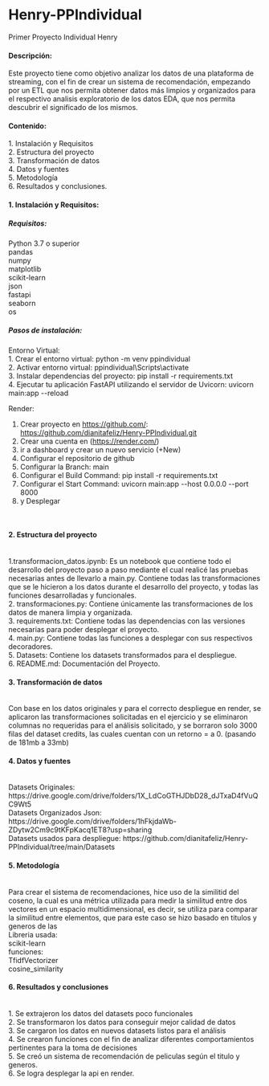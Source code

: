 # Henry-PPIndividual
Primer Proyecto Individual Henry
<h4>Descripción:</h4>
Este proyecto tiene como objetivo analizar los datos de una plataforma de streaming, con el fin de crear un sistema de recomendación, empezando por un ETL que nos permita obtener datos más limpios y organizados para el respectivo analisis exploratorio de los datos EDA, que nos permita descubrir el significado de los mismos.
<h4>Contenido:</h4>
1. Instalación y Requisitos <br>
2. Estructura del proyecto <br>
3. Transformación de datos <br>
4. Datos y fuentes <br>
5. Metodología <br>
6. Resultados y conclusiones. <br>

<h4>1. Instalación y Requisitos:</h4> 
<h5>Requisitos:</h5> 
Python 3.7 o superior <br>
pandas <br>
numpy <br>
matplotlib <br>
scikit-learn <br>
json <br>
fastapi <br>
seaborn <br>
os <br>

<h5>Pasos de instalación:</h5> 
Entorno Virtual: <br>
1. Crear el entorno virtual: python -m venv ppindividual <br>
2. Activar entorno virtual: ppindividual\Scripts\activate <br>
3. Instalar dependencias del proyecto: pip install -r requirements.txt <br>
4. Ejecutar tu aplicación FastAPI utilizando el servidor de Uvicorn: uvicorn main:app --reload <br>

Render: <br>
1. Crear proyecto en https://github.com/: https://github.com/dianitafeliz/Henry-PPIndividual.git 
2. Crear una cuenta en (https://render.com/)
3. ir a dashboard y crear un nuevo servicio (+New)
4. Configurar el repositorio de github 
5. Configurar la Branch: main
6. Configurar el Build Command: pip install -r requirements.txt
7. Configurar el Start Command: uvicorn main:app --host 0.0.0.0 --port 8000
8. y Desplegar
 <br>
<h4>2. Estructura del proyecto</h4>
 <br>
1.transformacion_datos.ipynb: Es un notebook que contiene todo el desarrollo del proyecto paso a paso mediante el cual realicé las pruebas necesarias antes de llevarlo a main.py. Contiene todas las transformaciones que se le hicieron a los datos durante el desarrollo del proyecto, y todas las funciones desarrolladas y funcionales. <br>
2. transformaciones.py: Contiene únicamente las transformaciones de los datos de manera limpia y organizada. <br>
3. requirements.txt: Contiene todas las dependencias con las versiones necesarias para poder desplegar el proyecto. <br>
4. main.py: Contiene todas las funciones a desplegar con sus respectivos decoradores. <br>
5. Datasets: Contiene los datasets transformados para el despliegue. <br>
6. README.md: Documentación del Proyecto. <br>

<h4>3. Transformación de datos</h4> <br>
Con base en los datos originales y para el correcto despliegue en render, se aplicaron las transformaciones solicitadas en el ejercicio y se eliminaron columnas no requeridas para el análisis solicitado, y se borraron solo 3000 filas del dataset credits, las cuales cuentan con un retorno = a 0. (pasando de 181mb a 33mb) <br>

<h4>4. Datos y fuentes </h4> <br>
Datasets Originales: https://drive.google.com/drive/folders/1X_LdCoGTHJDbD28_dJTxaD4fVuQC9Wt5 <br>
Datasets Organizados Json: https://drive.google.com/drive/folders/1hFkjdaWb-ZDytw2Cm9c9tKFpKacq1ET8?usp=sharing <br>
Datasets usados para despliegue: https://github.com/dianitafeliz/Henry-PPIndividual/tree/main/Datasets <br>

<h4>5. Metodología</h4> <br>
Para crear el sistema de recomendaciones, hice uso de la similitid del coseno, la cual es una métrica utilizada para medir la similitud entre dos vectores en un espacio multidimensional, es decir, se utiliza para comparar la similitud entre elementos, que para este caso se hizo basado en titulos y generos de las  <br>
Libreria usada: <br>
scikit-learn <br>
funciones:  <br>
TfidfVectorizer <br>
cosine_similarity <br>

<h4>6. Resultados y conclusiones</h4> <br>
1. Se extrajeron los datos del datasets poco funcionales <br>
2. Se transformaron los datos para conseguir mejor calidad de datos <br>
3. Se cargaron los datos en nuevos datasets listos para el análisis <br>
4. Se crearon funciones con el fin de analizar diferentes comportamientos pertinentes para la toma de decisiones <br>
5. Se creó un sistema de recomendación de peliculas según el titulo y generos. <br>
6. Se logra desplegar la api en render. <br>
